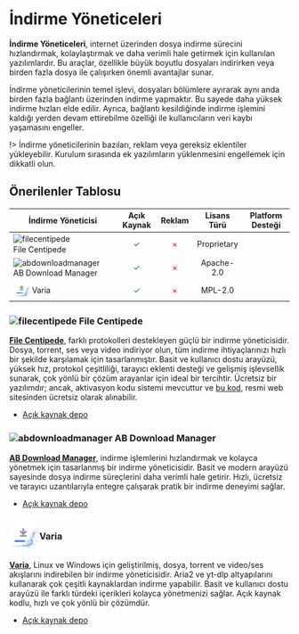 <!-- NOTLAR
 - Tablo eklemeyi unutmayın 
 - Uygun görseller eklemeyi unutmayın.
 - İçerik kuralları ve ekleme yapmak sayfalarını ziyaret edebilirsiniz -->

# İndirme Yöneticeleri

**İndirme Yöneticeleri**, internet üzerinden dosya indirme sürecini hızlandırmak, kolaylaştırmak ve daha verimli hale getirmek için kullanılan yazılımlardır. Bu araçlar, özellikle büyük boyutlu dosyaları indirirken veya birden fazla dosya ile çalışırken önemli avantajlar sunar.

İndirme yöneticilerinin temel işlevi, dosyaları bölümlere ayırarak aynı anda birden fazla bağlantı üzerinden indirme yapmaktır. Bu sayede daha yüksek indirme hızları elde edilir. Ayrıca, bağlantı kesildiğinde indirme işlemini kaldığı yerden devam ettirebilme özelliği ile kullanıcıların veri kaybı yaşamasını engeller.

!> İndirme yöneticilerinin bazıları, reklam veya gereksiz eklentiler yükleyebilir. Kurulum sırasında ek yazılımların yüklenmesini engellemek için dikkatli olun.

## Önerilenler Tablosu

| İndirme Yöneticisi | Açık Kaynak | Reklam | Lisans Türü | Platform Desteği |
|--------------------|:-----------:|:------:|:-----------:|:----------------:|
| <span style="display: inline-block; vertical-align: middle;"><img src="docs/images/filecentipede-icon.png" alt="filecentipede" style="width: 30px; height: 30px;"> </span> <span style="display: inline-block; vertical-align: middle;"> File Centipede </span> | <span style="color: green;">✓</span> | <span style="color: red;">×</span> | Proprietary | <i class="fa-brands fa-windows"></i> <i class="fa-brands fa-linux"></i> |
| <span style="display: inline-block; vertical-align: middle;"><img src="docs/images/ab-download-manager-icon.png" alt="abdownloadmanager" style="width: 30px; height: 30px;"> </span> <span style="display: inline-block; vertical-align: middle;"> AB Download Manager </span> | <span style="color: green;">✓</span> | <span style="color: red;">×</span> | Apache-2.0 | <i class="fa-brands fa-windows"></i> <i class="fa-brands fa-linux"></i> |
| <span style="display: inline-block; vertical-align: middle;"><img src="docs/images/varia-icon.png" alt="varia" style="width: 30px; height: 30px;"> </span> <span style="display: inline-block; vertical-align: middle;"> Varia </span> | <span style="color: green;">✓</span> | <span style="color: red;">×</span> | MPL-2.0 | <i class="fa-brands fa-windows"></i> <i class="fa-brands fa-linux"></i> |


### <span style="display: inline-block; vertical-align: middle;"><img src="docs/images/filecentipede-icon.png" alt="filecentipede" style="width: 50px; height: 50px;"> </span> <span style="display: inline-block; vertical-align: middle;"> File Centipede

[**File Centipede**](https://filecxx.com/tr_TR/index.html), farklı protokolleri destekleyen güçlü bir indirme yöneticisidir. Dosya, torrent, ses veya video indiriyor olun, tüm indirme ihtiyaçlarınızı hızlı bir şekilde karşılamak için tasarlanmıştır. Basit ve kullanıcı dostu arayüzü, yüksek hız, protokol çeşitliliği, tarayıcı eklenti desteği ve gelişmiş işlevsellik sunarak, çok yönlü bir çözüm arayanlar için ideal bir tercihtir. Ücretsiz bir yazılımdır; ancak, aktivasyon kodu sistemi mevcuttur ve [bu kod](https://filecxx.com/tr_TR/activation_code.html), resmi web sitesinden ücretsiz olarak alınabilir.

- [Açık kaynak depo](https://github.com/filecxx/FileCentipede)

### <span style="display: inline-block; vertical-align: middle;"><img src="docs/images/ab-download-manager-icon.png" alt="abdownloadmanager" style="width: 50px; height: 50px;"> </span> <span style="display: inline-block; vertical-align: middle;"> AB Download Manager

[**AB Download Manager**](https://abdownloadmanager.com/), indirme işlemlerini hızlandırmak ve kolayca yönetmek için tasarlanmış bir indirme yöneticisidir. Basit ve modern arayüzü sayesinde dosya indirme süreçlerini daha verimli hale getirir. Hızlı, ücretsiz ve tarayıcı uzantılarıyla entegre çalışarak pratik bir indirme deneyimi sağlar.

- [Açık kaynak depo](https://github.com/amir1376/ab-download-manager)

### <span style="display: inline-block; vertical-align: middle;"><img src="docs/images/varia-icon.png" alt="varia" style="width: 50px; height: 50px;"> </span> <span style="display: inline-block; vertical-align: middle;"> Varia

[**Varia**](https://giantpinkrobots.github.io/varia), Linux ve Windows için geliştirilmiş, dosya, torrent ve video/ses akışlarını indirebilen bir indirme yöneticisidir. Aria2 ve yt-dlp altyapılarını kullanarak çok çeşitli kaynaklardan indirme yapabilir. Basit ve kullanıcı dostu arayüzü ile farklı türdeki içerikleri kolayca yönetmenizi sağlar. Açık kaynak kodlu, hızlı ve çok yönlü bir çözümdür.

- [Açık kaynak depo](https://github.com/giantpinkrobots/varia)
